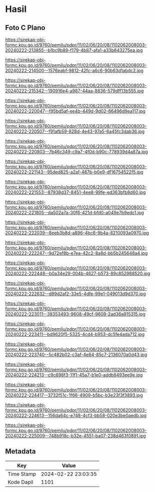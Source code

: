 # Hasil

## Foto C Plano

https://sirekap-obj-formc.kpu.go.id/9760/pemilu/pdpr/11/02/06/20/08/1102062008003-20240222-213855--b1bc9b89-f179-4b87-afa1-a33b643275ea.jpg

https://sirekap-obj-formc.kpu.go.id/9760/pemilu/pdpr/11/02/06/20/08/1102062008003-20240222-214500--1576eabf-9812-42fc-a6c6-90b63d1abdc2.jpg

https://sirekap-obj-formc.kpu.go.id/9760/pemilu/pdpr/11/02/06/20/08/1102062008003-20240222-215342--190916e4-a987-44aa-8836-579dff13b555.jpg

https://sirekap-obj-formc.kpu.go.id/9760/pemilu/pdpr/11/02/06/20/08/1102062008003-20240222-220047--f95bd5af-ee4b-449d-9d02-66496d9ea117.jpg

https://sirekap-obj-formc.kpu.go.id/9760/pemilu/pdpr/11/02/06/20/08/1102062008003-20240222-220507--f91afb59-828d-4e43-97a5-6a45fc3dab36.jpg

https://sirekap-obj-formc.kpu.go.id/9760/pemilu/pdpr/11/02/06/20/08/1102062008003-20240222-220803--7b46c349-c9a7-4f0d-b90c-778939d4a87a.jpg

https://sirekap-obj-formc.kpu.go.id/9760/pemilu/pdpr/11/02/06/20/08/1102062008003-20240222-221143--95ded825-a2af-487b-b0e9-df16754522f5.jpg

https://sirekap-obj-formc.kpu.go.id/9760/pemilu/pdpr/11/02/06/20/08/1102062008003-20240222-221553--87938d37-8451-4ee8-99fe-ed363bfb8d60.jpg

https://sirekap-obj-formc.kpu.go.id/9760/pemilu/pdpr/11/02/06/20/08/1102062008003-20240222-221805--da502a7a-30f6-421d-bfd0-a049e7b9edc1.jpg

https://sirekap-obj-formc.kpu.go.id/9760/pemilu/pdpr/11/02/06/20/08/1102062008003-20240222-222039--8eeb3b8d-a896-4bc6-9b4a-8210093a0970.jpg

https://sirekap-obj-formc.kpu.go.id/9760/pemilu/pdpr/11/02/06/20/08/1102062008003-20240222-222247--9d72ef8b-e7ea-42c2-8a8d-bb5b245648a4.jpg

https://sirekap-obj-formc.kpu.go.id/9760/pemilu/pdpr/11/02/06/20/08/1102062008003-20240222-222448--b0a34e29-004b-4627-b573-89c852988520.jpg

https://sirekap-obj-formc.kpu.go.id/9760/pemilu/pdpr/11/02/06/20/08/1102062008003-20240222-222632--d99d2af2-33e5-4dfe-99e1-049013d9d370.jpg

https://sirekap-obj-formc.kpu.go.id/9760/pemilu/pdpr/11/02/06/20/08/1102062008003-20240222-223011--38353493-9608-49cf-9609-2ad36a915315.jpg

https://sirekap-obj-formc.kpu.go.id/9760/pemilu/pdpr/11/02/06/20/08/1102062008003-20240222-223411--bd9620f5-5325-4cd4-b953-dc5fe4ada712.jpg

https://sirekap-obj-formc.kpu.go.id/9760/pemilu/pdpr/11/02/06/20/08/1102062008003-20240222-223740--5c482b02-c3af-4e84-85c7-2136070a0d43.jpg

https://sirekap-obj-formc.kpu.go.id/9760/pemilu/pdpr/11/02/06/20/08/1102062008003-20240222-224213--c9c698f3-11f1-45a7-b1e0-addb8493ee9e.jpg

https://sirekap-obj-formc.kpu.go.id/9760/pemilu/pdpr/11/02/06/20/08/1102062008003-20240222-224417--3732f51c-1f66-4909-b5bc-b3e23f3f3893.jpg

https://sirekap-obj-formc.kpu.go.id/9760/pemilu/pdpr/11/02/06/20/08/1102062008003-20240222-224613--156da64c-e748-4cf3-bb58-020e3be0aedb.jpg

https://sirekap-obj-formc.kpu.go.id/9760/pemilu/pdpr/11/02/06/20/08/1102062008003-20240222-225009--748b918c-b32e-4551-ba07-238d463f0891.jpg


## Metadata

| Key        | Value               |
| ---------- | ------------------- |
| Time Stamp | 2024-02-22 23:03:35 |
| Kode Dapil | 1101                |



